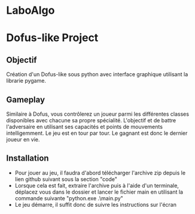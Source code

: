 # LaboAlgo
# Dofus-like Project



## Objectif

Création d'un Dofus-like sous python avec interface graphique utilisant la librarie pygame.

## Gameplay

Similaire à Dofus, vous contrôlerez un joueur parmi les différentes classes disponibles avec chacune sa propre spécialité. L'objectif et de battre l'adversaire en utilisant ses capacités et points de mouvements intelligemment. Le jeu est en tour par tour. Le gagnant est donc le dernier joueur en vie.

## Installation

- Pour jouer au jeu, il faudra d'abord télécharger l'archive zip depuis le lien github suivant sous la section "code"
- Lorsque cela est fait, extraire l'archive puis à l'aide d'un terminale, déplacez vous dans le dossier et lancer le fichier main en utilisant la commande suivante "python.exe .\main.py"
- Le jeu démarre, il suffit donc de suivre les instructions sur l'écran